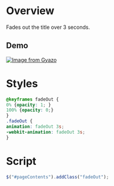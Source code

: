 # Overview
Fades out the title over 3 seconds.

## Demo
[![Image from Gyazo](https://i.gyazo.com/7c27b2bfed13a28f483b63cb007cd55c.gif)](https://gyazo.com/7c27b2bfed13a28f483b63cb007cd55c)

# Styles
```css
@keyframes fadeOut {
0% {opacity: 1; }
100% {opacity: 0;}
}
.fadeOut {
animation: fadeOut 3s;
-webkit-animation: fadeOut 3s;
}
```
# Script
```javascript
$("#pageContents").addClass("fadeOut");
```